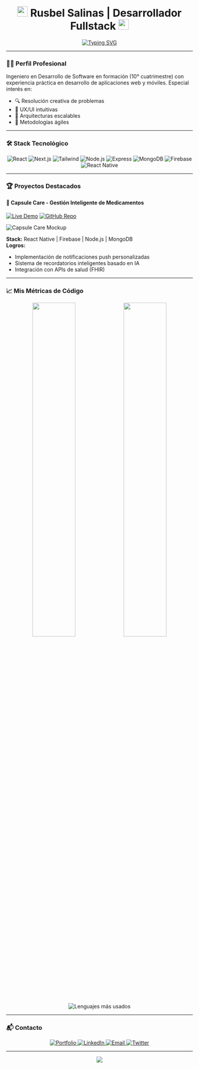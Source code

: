 <h1 align="center">
  <img src="https://media.giphy.com/media/hvRJCLFzcasrR4ia7z/giphy.gif" width="28">
  Rusbel Salinas | Desarrollador Fullstack
  <img src="https://media.giphy.com/media/hvRJCLFzcasrR4ia7z/giphy.gif" width="28">
</h1>

<p align="center">
  <a href="https://git.io/typing-svg">
    <img src="https://media3.giphy.com/media/v1.Y2lkPTc5MGI3NjExM3FuazZ4Y2c1amcxY2N3ZnA5aGxweDN3YzVmbjZ5NGo0OXMydDRrbCZlcD12MV9pbnRlcm5hbF9naWZfYnlfaWQmY3Q9Zw/78XCFBGOlS6keY1Bil/giphy.gif" alt="Typing SVG" />
  </a>
</p>

---

### 👨‍💻 Perfil Profesional

Ingeniero en Desarrollo de Software en formación (10° cuatrimestre) con experiencia práctica en desarrollo de aplicaciones web y móviles. Especial interés en:

- 🔍 Resolución creativa de problemas
- 🎨 UX/UI intuitivas
- 🚀 Arquitecturas escalables
- 🔄 Metodologías ágiles

---

### 🛠 Stack Tecnológico

<p align="center">
  <!-- Frontend -->
  <img src="https://img.shields.io/badge/React-61DAFB?logo=react&logoColor=black&style=for-the-badge" alt="React" />
  <img src="https://img.shields.io/badge/Next.js-000000?logo=nextdotjs&logoColor=white&style=for-the-badge" alt="Next.js" />
  <img src="https://img.shields.io/badge/Tailwind_CSS-06B6D4?logo=tailwind-css&logoColor=white&style=for-the-badge" alt="Tailwind" />
  
  <!-- Backend -->
  <img src="https://img.shields.io/badge/Node.js-339933?logo=node.js&logoColor=white&style=for-the-badge" alt="Node.js" />
  <img src="https://img.shields.io/badge/Express-000000?logo=express&logoColor=white&style=for-the-badge" alt="Express" />
  
  <!-- Databases -->
  <img src="https://img.shields.io/badge/MongoDB-47A248?logo=mongodb&logoColor=white&style=for-the-badge" alt="MongoDB" />
  <img src="https://img.shields.io/badge/Firebase-FFCA28?logo=firebase&logoColor=black&style=for-the-badge" alt="Firebase" />
  
  <!-- Mobile -->
  <img src="https://img.shields.io/badge/React_Native-61DAFB?logo=react&logoColor=black&style=for-the-badge" alt="React Native" />
</p>

---

### 🏆 Proyectos Destacados

#### 💊 Capsule Care - Gestión Inteligente de Medicamentos
[![Live Demo](https://img.shields.io/badge/-DEMO_LIVE-000?style=for-the-badge&logo=vercel)](https://capsule-care-demo.vercel.app)
[![GitHub Repo](https://img.shields.io/badge/-REPOSITORIO-181717?style=for-the-badge&logo=github)](https://github.com/rusbelteclas/capsule-care)

![Capsule Care Mockup](https://i.imgur.com/JqkXaZl.png)

**Stack:** React Native | Firebase | Node.js | MongoDB  
**Logros:**
- Implementación de notificaciones push personalizadas
- Sistema de recordatorios inteligentes basado en IA
- Integración con APIs de salud (FHIR)

---

### 📈 Mis Métricas de Código

<p align="center">
  <img width="48%" src="https://github-readme-stats.vercel.app/api?username=rusbelteclas&show_icons=true&theme=nightowl&hide_border=true&count_private=true" />
  <img width="48%" src="https://github-readme-streak-stats.herokuapp.com/?user=rusbelteclas&theme=nightowl&hide_border=true" />
</p>

<p align="center">
  <img src="https://github-readme-stats.vercel.app/api/top-langs/?username=rusbelteclas&layout=compact&theme=nightowl&hide_border=true&langs_count=6" alt="Lenguajes más usados" />
</p>

---

### 📬 Contacto

<p align="center">
  <a href="https://rusbel-salinas.vercel.app">
    <img src="https://img.shields.io/badge/Portfolio-FF4088?style=for-the-badge&logo=hugo&logoColor=white" alt="Portfolio" />
  </a>
  <a href="https://linkedin.com/in/rusbel-salinas">
    <img src="https://img.shields.io/badge/LinkedIn-0077B5?style=for-the-badge&logo=linkedin&logoColor=white" alt="LinkedIn" />
  </a>
  <a href="mailto:rusbelteclas559@gmail.com">
    <img src="https://img.shields.io/badge/Gmail-D14836?style=for-the-badge&logo=gmail&logoColor=white" alt="Email" />
  </a>
  <a href="https://twitter.com/rusbel_dev">
    <img src="https://img.shields.io/badge/Twitter-1DA1F2?style=for-the-badge&logo=twitter&logoColor=white" alt="Twitter" />
  </a>
</p>

---

<div align="center">
  <img src="https://capsule-render.vercel.app/api?type=waving&color=gradient&height=120&section=footer&animation=twinkling&fontSize=20&fontAlignY=70" />
</div>
